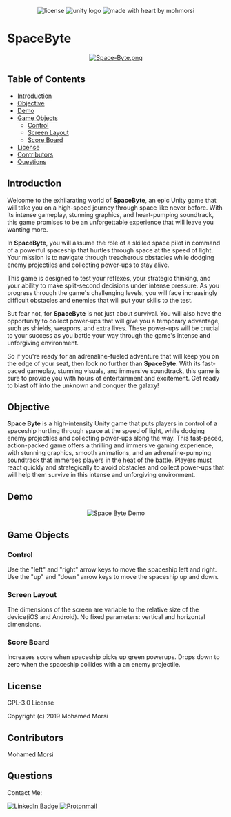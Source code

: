 <div align="center">

![license](https://img.shields.io/github/license/mohmorsi/Space-Byte?style=flat-square)
![unity logo](https://img.shields.io/badge/Unity-000000?style=flat-square&logo=unity&logoColor=white)
![made with heart by mohmorsi](https://img.shields.io/badge/made%20with%20%E2%9D%A4%EF%B8%8F%20by-mohmorsi-red?style=flat-square)
</div>

# SpaceByte
<div align="center">
  
[![Space-Byte.png](https://i.postimg.cc/wv69PbJq/Space-Byte.png)](https://postimg.cc/qt5f6wjS)
</div>

## Table of Contents
* [Introduction](#introduction) 
* [Objective](#objective)
* [Demo](#demo)
* [Game Objects](#game-objects)
  * [Control](#control)
  * [Screen Layout](#screen-layout)
  * [Score Board](#score-board)
* [License](#license)
* [Contributors](#contributors)
* [Questions](#questions)


## Introduction
Welcome to the exhilarating world of **SpaceByte**, an epic Unity game that will take you on a high-speed journey through space like never before. With its intense gameplay, stunning graphics, and heart-pumping soundtrack, this game promises to be an unforgettable experience that will leave you wanting more.

In **SpaceByte**, you will assume the role of a skilled space pilot in command of a powerful spaceship that hurtles through space at the speed of light. Your mission is to navigate through treacherous obstacles while dodging enemy projectiles and collecting power-ups to stay alive.

This game is designed to test your reflexes, your strategic thinking, and your ability to make split-second decisions under intense pressure. As you progress through the game's challenging levels, you will face increasingly difficult obstacles and enemies that will put your skills to the test.

But fear not, for **SpaceByte** is not just about survival. You will also have the opportunity to collect power-ups that will give you a temporary advantage, such as shields, weapons, and extra lives. These power-ups will be crucial to your success as you battle your way through the game's intense and unforgiving environment.

So if you're ready for an adrenaline-fueled adventure that will keep you on the edge of your seat, then look no further than **SpaceByte**. With its fast-paced gameplay, stunning visuals, and immersive soundtrack, this game is sure to provide you with hours of entertainment and excitement. Get ready to blast off into the unknown and conquer the galaxy!


## Objective
**Space Byte** is a high-intensity Unity game that puts players in control of a spaceship hurtling through space at the speed of light, while dodging enemy projectiles and collecting power-ups along the way. This fast-paced, action-packed game offers a thrilling and immersive gaming experience, with stunning graphics, smooth animations, and an adrenaline-pumping soundtrack that immerses players in the heat of the battle. Players must react quickly and strategically to avoid obstacles and collect power-ups that will help them survive in this intense and unforgiving environment.

## Demo
<div align="center">
  
![Space Byte Demo](https://media.giphy.com/media/W5UZoO4wEzDBeQ0mEj/giphy.gif)
</div>

## Game Objects
### Control
Use the "left" and "right" arrow keys to move the spaceship left and right. Use the "up" and "down" arrow keys to move the spaceship up and down.
### Screen Layout
The dimensions of the screen are variable to the relative size of the device(iOS and Android). No fixed parameters: vertical and horizontal dimensions.
### Score Board
Increases score when spaceship picks up green powerups. Drops down to zero when the spaceship collides with a an enemy projectile.

## License
GPL-3.0 License

Copyright (c) 2019 Mohamed Morsi
## Contributors
Mohamed Morsi

## Questions
Contact Me:

[![LinkedIn Badge](https://img.shields.io/badge/LinkedIn-0077B5?style=for-the-badge&logo=linkedin&logoColor=white)](https://www.linkedin.com/in/mohamedammorsi)
[![Protonmail](https://img.shields.io/badge/ProtonMail-8B89CC?style=for-the-badge&logo=protonmail&logoColor=white)](mailto:adudefromearth@protonmail.com)

